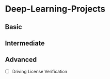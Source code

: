 # Deep-Learning-Projects

## Basic



## Intermediate



## Advanced

- [ ] Driving License Verification
